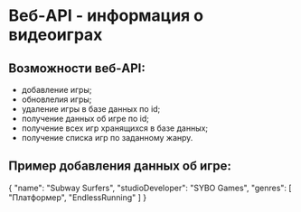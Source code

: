 # Веб-API - информация о видеоиграх

## Возможности веб-API:
* добавление игры;
* обновлелия игры;
* удаление игры в базе данных по id;
* получение данных об игре по id;
* получение всех игр хранящихся в базе данных;
* получение списка игр по заданному жанру.

## Пример добавления данных об игре:
{
  "name": "Subway Surfers",
    "studioDeveloper": "SYBO Games",
    "genres": [
      "Платформер",
      "EndlessRunning"
    ]
}
